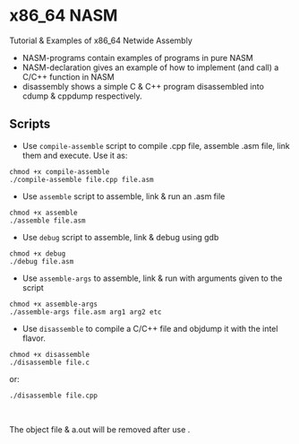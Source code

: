# x86_64 NASM 
Tutorial & Examples of x86_64 Netwide Assembly

* NASM-programs contain examples of programs in pure NASM
* NASM-declaration gives an example of how to implement (and call) a C/C++ function in NASM
* disassembly shows a simple C & C++ program disassembled into cdump & cppdump respectively.

## Scripts

* Use `compile-assemble` script to compile .cpp file, assemble .asm file, link them and execute. Use it as:
```
chmod +x compile-assemble
./compile-assemble file.cpp file.asm
```

* Use `assemble` script to assemble, link & run an .asm file
```
chmod +x assemble
./assemble file.asm
```

* Use `debug` script to assemble, link & debug using gdb
```
chmod +x debug
./debug file.asm
```

* Use `assemble-args` to assemble, link & run with arguments given to the script
```
chmod +x assemble-args
./assemble-args file.asm arg1 arg2 etc
```

* Use `disassemble` to compile a C/C++ file and objdump it with the intel flavor.
```
chmod +x disassemble
./disassemble file.c
```
or:
```
./disassemble file.cpp
```
<br>

The object file & a.out will be removed after use
.
